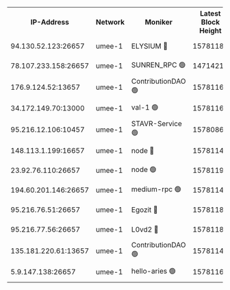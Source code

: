 


<table><tr><th>IP-Address</th><th>Network</th><th>Moniker</th><th>Latest Block Height</th><th>Earliest Block Height</th><th>Catching Up</th><th>Tx Index</th><th>Voting Power</th><th>Scan Time</th></tr><tr><td>94.130.52.123:26657</td><td>umee-1</td><td>ELYSIUM 🔴</td><td>15781181</td><td>3216011</td><td>False</td><td>off</td><td>27282478</td><td>2025-01-19T16:32:33.852035430UTC</td></tr><tr><td>78.107.233.158:26657</td><td>umee-1</td><td>SUNREN_RPC 🟢</td><td>14714211</td><td>13338194</td><td>False</td><td>on</td><td>0</td><td>2025-01-19T16:31:11.545799214UTC</td></tr><tr><td>176.9.124.52:13657</td><td>umee-1</td><td>ContributionDAO 🟢</td><td>15781163</td><td>13924595</td><td>False</td><td>on</td><td>0</td><td>2025-01-19T16:31:00.763727920UTC</td></tr><tr><td>34.172.149.70:13000</td><td>umee-1</td><td>val-1 🟢</td><td>15781161</td><td>14743001</td><td>False</td><td>off</td><td>0</td><td>2025-01-19T16:30:47.742874152UTC</td></tr><tr><td>95.216.12.106:10457</td><td>umee-1</td><td>STAVR-Service 🟢</td><td>15780867</td><td>15224001</td><td>False</td><td>on</td><td>0</td><td>2025-01-19T16:32:16.767287309UTC</td></tr><tr><td>148.113.1.199:16657</td><td>umee-1</td><td>node 🔴</td><td>15781148</td><td>15235192</td><td>False</td><td>off</td><td>1666214</td><td>2025-01-19T16:29:37.480011886UTC</td></tr><tr><td>23.92.76.110:26657</td><td>umee-1</td><td>node 🟢</td><td>15781194</td><td>15458270</td><td>False</td><td>on</td><td>0</td><td>2025-01-19T16:33:46.086287387UTC</td></tr><tr><td>194.60.201.146:26657</td><td>umee-1</td><td>medium-rpc 🟢</td><td>15781149</td><td>15489235</td><td>False</td><td>on</td><td>0</td><td>2025-01-19T16:29:44.466516683UTC</td></tr><tr><td>95.216.76.51:26657</td><td>umee-1</td><td>Egozit 🔴</td><td>15781181</td><td>15681181</td><td>False</td><td>off</td><td>38688969</td><td>2025-01-19T16:32:33.548528644UTC</td></tr><tr><td>95.216.77.56:26657</td><td>umee-1</td><td>L0vd2 🔴</td><td>15781187</td><td>15681187</td><td>False</td><td>off</td><td>38583951</td><td>2025-01-19T16:33:08.139385334UTC</td></tr><tr><td>135.181.220.61:13657</td><td>umee-1</td><td>ContributionDAO 🟢</td><td>15781147</td><td>15772933</td><td>False</td><td>off</td><td>0</td><td>2025-01-19T16:29:32.451342902UTC</td></tr><tr><td>5.9.147.138:26657</td><td>umee-1</td><td>hello-aries 🟢</td><td>15781160</td><td>15779461</td><td>False</td><td>off</td><td>0</td><td>2025-01-19T16:30:40.293056172UTC</td></tr></table>